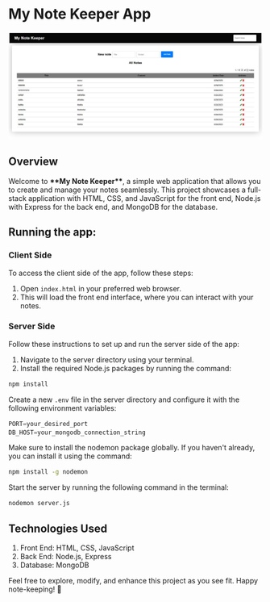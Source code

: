 <h1>My Note Keeper App</h1>

<img src="Screenshot.jpg"/>

<h2>Overview</h2>

<p>Welcome to <strong>**My Note Keeper**</strong>, a simple web application that allows you to create and manage your notes seamlessly. This project showcases a full-stack application with HTML, CSS, and JavaScript for the front end, Node.js with Express for the back end, and MongoDB for the database.</p>


<h2>Running the app:</h2>

<h3>Client Side</h3>

<p>To access the client side of the app, follow these steps:</p>

<ol>
    <li>Open <code>index.html</code> in your preferred web browser.</li>
    <li>This will load the front end interface, where you can interact with your notes.</li>
</ol>



<h3>Server Side</h3>

<p>Follow these instructions to set up and run the server side of the app:</p>
<ol>
    <li>Navigate to the server directory using your terminal.</li>
    <li>Install the required Node.js packages by running the command:</li>
</ol>

```bash
npm install
```


<p>Create a new <code>.env</code> file in the server directory and configure it with the following environment variables:</p>

```JavaScript
PORT=your_desired_port
DB_HOST=your_mongodb_connection_string
```
<p>Make sure to install the nodemon package globally. If you haven't already, you can install it using the command:</p>

```bash
npm install -g nodemon
```
<p>Start the server by running the following command in the terminal:</p>

```bash
nodemon server.js
```

<h2>Technologies Used</h2>

<ol>
    <li>Front End: HTML, CSS, JavaScript</li>
    <li>Back End: Node.js, Express</li>
    <li>Database: MongoDB</li>
</ol>

<p>Feel free to explore, modify, and enhance this project as you see fit. Happy note-keeping! 📝</p>





